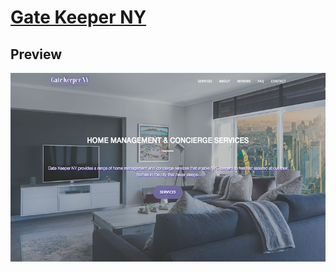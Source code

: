 # [Gate Keeper NY](https://gatekeepernew.herokuapp.com/)

## Preview

[![Creative Preview](img/GatekeeperPreview.jpg)](https://gatekeepernew.herokuapp.com/)